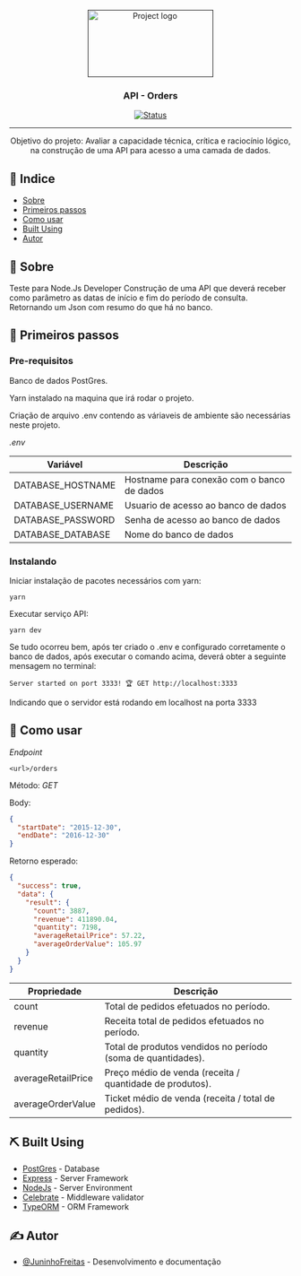 <p align="center">
  <a href="" rel="noopener">
 <img width=224px height=120px src="https://ncdn0.infojobs.com.br/logos/2011/01/03/157727.jpg" alt="Project logo"></a>
</p>

<h3 align="center">API - Orders</h3>

<div align="center">

[![Status](https://img.shields.io/badge/Status-Complete-brightgreen)]()

</div>

---

<p align="center"> Objetivo do projeto: 
  Avaliar a capacidade técnica, crítica e raciocínio lógico, na construção de uma API para acesso a uma camada de dados.
    <br> 
</p>

## 📝 Indice

- [Sobre](#about)
- [Primeiros passos](#getting_started)
- [Como usar](#usage)
- [Built Using](#built_using)
- [Autor](#autor)

## 🧐 Sobre <a name = "about"></a>

<p>
  Teste para Node.Js Developer
  Construção de uma API que deverá receber como parâmetro as datas de início e fim do período de consulta.
  Retornando um Json com resumo do que há no banco.
</p>


## 🏁 Primeiros passos <a name = "getting_started"></a>

### Pre-requisitos
Banco de dados PostGres.

Yarn instalado na maquina que irá rodar o projeto.

Criação de arquivo .env contendo as váriaveis de ambiente são necessárias neste projeto.

<i>.env</i>

| Variável          | Descrição                                              |
| ----------------- | ------------------------------------------------------ |
| DATABASE_HOSTNAME | Hostname para conexão com o banco de dados             |
| DATABASE_USERNAME | Usuario de acesso ao banco de dados                    |
| DATABASE_PASSWORD | Senha de acesso ao banco de dados                      |
| DATABASE_DATABASE | Nome do banco de dados                                 |

### Instalando

Iniciar instalação de pacotes necessários com yarn:
```
yarn
```
Executar serviço API:
```
yarn dev
```
Se tudo ocorreu bem, após ter criado o .env e configurado corretamente o banco de dados, após executar o comando acima, deverá obter a seguinte mensagem no terminal:
```
Server started on port 3333! 🏆 GET http://localhost:3333
```
Indicando que o servidor está rodando em localhost na porta 3333
## 🎈 Como usar <a name="usage"></a>
_Endpoint_

`<url>/orders`

Método: *GET*

Body:
```json
{
  "startDate": "2015-12-30",
  "endDate": "2016-12-30"
}
```
Retorno esperado:
```json
{
  "success": true,
  "data": {
    "result": {
      "count": 3887,
      "revenue": 411890.04,
      "quantity": 7198,
      "averageRetailPrice": 57.22,
      "averageOrderValue": 105.97
    }
  }
}
```
| Propriedade          | Descrição                                                    |
| -------------------- | ------------------------------------------------------------ |
| count                | Total de pedidos efetuados no período.                       |
| revenue              | Receita total de pedidos efetuados no período.               |
| quantity             | Total de produtos vendidos no período (soma de quantidades). |
| averageRetailPrice   | Preço médio de venda (receita / quantidade de produtos).     |
| averageOrderValue    | Ticket médio de venda (receita / total de pedidos).          |



## ⛏️ Built Using <a name = "built_using"></a>

- [PostGres](https://www.postgresql.org) - Database
- [Express](https://expressjs.com/) - Server Framework
- [NodeJs](https://nodejs.org/en/) - Server Environment
- [Celebrate](https://www.npmjs.com/package/celebrate) - Middleware validator
- [TypeORM](https://typeorm.io/) - ORM Framework

## ✍️ Autor <a name = "autor"></a>

- [@JuninhoFreitas](https://github.com/JuninhoFreitas) - Desenvolvimento e documentação
